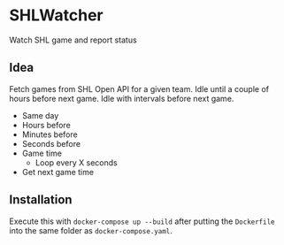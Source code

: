# SHLWatcher
Watch SHL game and report status

## Idea
Fetch games from SHL Open API for a given team.
Idle until a couple of hours before next game.
Idle with intervals before next game.
- Same day
- Hours before
- Minutes before
- Seconds before
- Game time
  - Loop every X seconds
- Get next game time

## Installation
Execute this with `docker-compose up --build` after putting the `Dockerfile` into the same folder as `docker-compose.yaml`.
